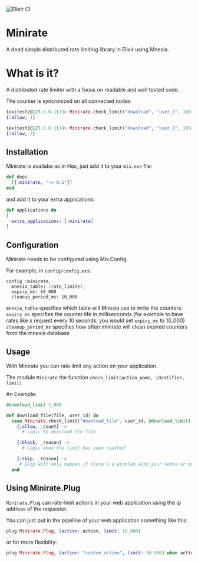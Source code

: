 ![Elixir CI](https://github.com/4xposed/minirate/workflows/Elixir%20CI/badge.svg?event=push)

# Minirate

A dead simple distributed rate limiting library in Elixir using Mnesia.

# What is it?

A distributed rate limiter with a focus on readable and well tested code.

The counter is syncronized on all connected nodes

```elixir
iex(test2@127.0.0.1)19> Minirate.check_limit("download", "user_1", 100)
{:allow, 1}
```
```elixir
iex(test1@127.0.0.1)14> Minirate.check_limit("download", "user_1", 100)
{:allow, 2}
```

## Installation

Minirate is availabe as in Hex, just add it to your `mix.exs` file:

```elixir
def deps
  [{:minirate, "~> 0.1"}]
end
```

and add it to your extra applications:
```elixir
def applications do
[
  extra_applications: [:minirate]
]
```

## Configuration

Minirate needs to be configured using Mix.Config.

For example, in `config/config.exs`:

```
config :minirate,
  mnesia_table: :rate_limiter,
  expiry_ms: 60_000
  cleanup_period_ms: 10_000
```

`mnesia_table` specifies which table will Mnesia use to write the counters.
`expiry_ms` specifies the counter life in millisecconds (for example to have rates like x request every 10 seconds, you would set `expiry_ms` to 10_000)
`cleanup_period_ms` specifies how often minirate will clean expired counters from the mnesia database


## Usage

With Minirate you can rate limit any action on your application.

The module `Minirate` the function `check_limit(action_name, identifier, limit)`

An Example:

```elixir
@download_limit 1_000

def download_file(file, user_id) do
  case Minirate.check_limit("download_file", user_id, @download_limit) do
    {:allow, _count} ->
      # Logic to download the file

    {:block, _reason} ->
      # Logic when the limit has been reached

    {:skip, _reason} ->
     # Skip will only happen if there's a problem with your nodes or mnesia setup and a count cannot be determined.
  end
```

## Using Minirate.Plug

`Minirate.Plug` can rate-limit actions in your web application using the ip address of the requester.

You can just put in the pipeline of your web application something like this:

```elixir
plug Minirate.Plug, [action: action, limit: 10_000]
```

or for more flexibilty:
```elixir
plug Minirate.Plug, [action: "custom_action", limit: 10_000] when action == :update or action == :create
```
